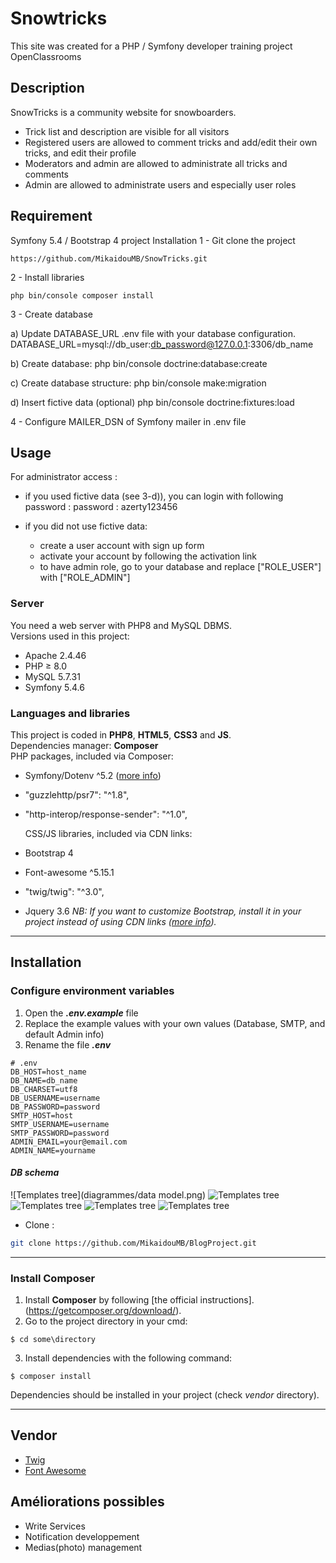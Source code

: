 # Snowtricks
This site was created for a PHP / Symfony developer training project OpenClassrooms

## Description
SnowTricks is a community website for snowboarders.

* Trick list and description are visible for all visitors
* Registered users are allowed to comment tricks and add/edit their own tricks, and edit their profile
* Moderators and admin are allowed to administrate all tricks and comments
* Admin are allowed to administrate users and especially user roles

## Requirement
Symfony 5.4 / Bootstrap 4 project
Installation
1 - Git clone the project

    https://github.com/MikaidouMB/SnowTricks.git
2 - Install libraries

    php bin/console composer install
3 - Create database

a) Update DATABASE_URL .env file with your database configuration.
            DATABASE_URL=mysql://db_user:db_password@127.0.0.1:3306/db_name
        
b) Create database:
            php bin/console doctrine:database:create
        
c) Create database structure:
            php bin/console make:migration
        
d) Insert fictive data (optional)
            php bin/console doctrine:fixtures:load
        
4 - Configure MAILER_DSN of Symfony mailer in .env file

## Usage
For administrator access :

- if you used fictive data (see 3-d)), you can login with following password :
        password : azerty123456
    
- if you did not use fictive data:
    - create a user account with sign up form
    - activate your account by following the activation link
    - to have admin role, go to your database and replace ["ROLE_USER"] with ["ROLE_ADMIN"]
    
### __Server__
You need a web server with PHP8 and MySQL DBMS.  
Versions used in this project:
* Apache 2.4.46
* PHP ≥ 8.0
* MySQL 5.7.31
* Symfony 5.4.6

### __Languages and libraries__
This project is coded in __PHP8__, __HTML5__, __CSS3__ and __JS__.  
Dependencies manager: __Composer__  
PHP packages, included via Composer:
* Symfony/Dotenv ^5.2 ([more info](https://github.com/symfony/dotenv)) 
* "guzzlehttp/psr7": "^1.8",
* "http-interop/response-sender": "^1.0",
  
  CSS/JS libraries, included via CDN links:
* Bootstrap 4
* Font-awesome ^5.15.1
* "twig/twig": "^3.0",
* Jquery 3.6
_NB: If you want to customize Bootstrap, install it in your project instead of using CDN links ([more info](https://getbootstrap.com/))._

---
## Installation

### __Configure environment variables__
1.  Open the ___.env.example___ file
2.  Replace the example values with your own values (Database, SMTP, and default Admin info)
3.  Rename the file ___.env___
```env
# .env
DB_HOST=host_name
DB_NAME=db_name
DB_CHARSET=utf8
DB_USERNAME=username
DB_PASSWORD=password
SMTP_HOST=host
SMTP_USERNAME=username
SMTP_PASSWORD=password
ADMIN_EMAIL=your@email.com
ADMIN_NAME=yourname
```

#### ___DB schema___
![Templates tree](diagrammes/data model.png)
![Templates tree](diagrammes/Ajout_figure_et_commentaire.png)
![Templates tree](diagrammes/cas_utilisations.png)
![Templates tree](diagrammes/classes.png)
![Templates tree](diagrammes/Validation_commentaire_et_assignation_role.png)

* Clone :
```bash
git clone https://github.com/MikaidouMB/BlogProject.git
```
---  
### __Install Composer__
1.  Install __Composer__ by following [the official instructions].(https://getcomposer.org/download/).
2.  Go to the project directory in your cmd:
```
$ cd some\directory
```
3.  Install dependencies with the following command:
```
$ composer install
```
Dependencies should be installed in your project (check _vendor_ directory).

---
## Vendor
* [Twig](https://twig.symfony.com/doc/2.x/tags/if.html)
* [Font Awesome](https://fontawesome.com/)

## Améliorations possibles
* Write Services
* Notification developpement
* Medias(photo) management
